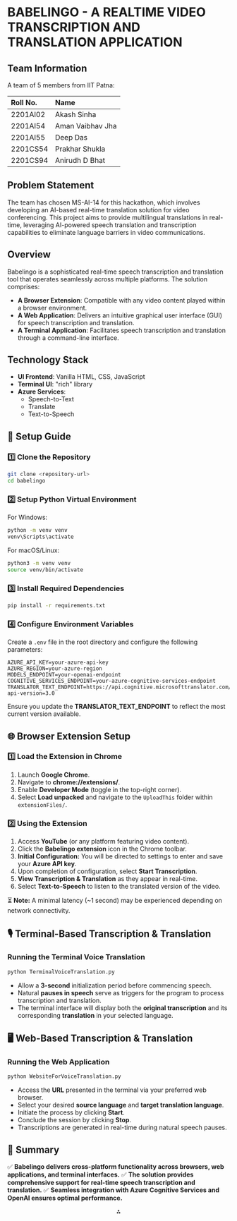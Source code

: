 
# BABELINGO - A REALTIME VIDEO TRANSCRIPTION AND TRANSLATION APPLICATION

## Team Information

A team of 5 members from IIT Patna:


| Roll No. | Name |
| :-- | :-- |
| 2201AI02 | Akash Sinha |
| 2201AI54 | Aman Vaibhav Jha |
| 2201AI55 | Deep Das |
| 2201CS54 | Prakhar Shukla |
| 2201CS94 | Anirudh D Bhat |

## Problem Statement

The team has chosen MS-AI-14 for this hackathon, which involves developing an AI-based real-time translation solution for video conferencing. This project aims to provide multilingual translations in real-time, leveraging AI-powered speech translation and transcription capabilities to eliminate language barriers in video communications.

## Overview

Babelingo is a sophisticated real-time speech transcription and translation tool that operates seamlessly across multiple platforms. The solution comprises:

- **A Browser Extension**: Compatible with any video content played within a browser environment.
- **A Web Application**: Delivers an intuitive graphical user interface (GUI) for speech transcription and translation.
- **A Terminal Application**: Facilitates speech transcription and translation through a command-line interface.


## Technology Stack

- **UI Frontend**: Vanilla HTML, CSS, JavaScript
- **Terminal UI**: "rich" library
- **Azure Services**:
    - Speech-to-Text
    - Translate
    - Text-to-Speech


## 🚀 Setup Guide

### **1️⃣ Clone the Repository**

```sh
git clone <repository-url>
cd babelingo
```


### **2️⃣ Setup Python Virtual Environment**

For Windows:

```sh
python -m venv venv
venv\Scripts\activate
```

For macOS/Linux:

```sh
python3 -m venv venv
source venv/bin/activate
```


### **3️⃣ Install Required Dependencies**

```sh
pip install -r requirements.txt
```


### **4️⃣ Configure Environment Variables**

Create a `.env` file in the root directory and configure the following parameters:

```
AZURE_API_KEY=your-azure-api-key
AZURE_REGION=your-azure-region
MODELS_ENDPOINT=your-openai-endpoint
COGNITIVE_SERVICES_ENDPOINT=your-azure-cognitive-services-endpoint
TRANSLATOR_TEXT_ENDPOINT=https://api.cognitive.microsofttranslator.com/languages?api-version=3.0
```

Ensure you update the **TRANSLATOR_TEXT_ENDPOINT** to reflect the most current version available.

## 🌐 Browser Extension Setup

### **1️⃣ Load the Extension in Chrome**

1. Launch **Google Chrome**.
2. Navigate to **chrome://extensions/**.
3. Enable **Developer Mode** (toggle in the top-right corner).
4. Select **Load unpacked** and navigate to the `UploadThis` folder within `extensionFiles/`.

### **2️⃣ Using the Extension**

1. Access **YouTube** (or any platform featuring video content).
2. Click the **Babelingo extension** icon in the Chrome toolbar.
3. **Initial Configuration:** You will be directed to settings to enter and save your **Azure API key**.
4. Upon completion of configuration, select **Start Transcription**.
5. **View Transcription \& Translation** as they appear in real-time.
6. Select **Text-to-Speech** to listen to the translated version of the video.

⏳ **Note:** A minimal latency (~1 second) may be experienced depending on network connectivity.

## 🎙️ Terminal-Based Transcription \& Translation

### **Running the Terminal Voice Translation**

```sh
python TerminalVoiceTranslation.py
```

- Allow a **3-second** initialization period before commencing speech.
- Natural **pauses in speech** serve as triggers for the program to process transcription and translation.
- The terminal interface will display both the **original transcription** and its corresponding **translation** in your selected language.


## 🖥️ Web-Based Transcription \& Translation

### **Running the Web Application**

```sh
python WebsiteForVoiceTranslation.py
```

- Access the **URL** presented in the terminal via your preferred web browser.
- Select your desired **source language** and **target translation language**.
- Initiate the process by clicking **Start**.
- Conclude the session by clicking **Stop**.
- Transcriptions are generated in real-time during natural speech pauses.


## 📌 Summary

✅ **Babelingo delivers cross-platform functionality across browsers, web applications, and terminal interfaces.**
✅ **The solution provides comprehensive support for real-time speech transcription and translation.**
✅ **Seamless integration with Azure Cognitive Services and OpenAI ensures optimal performance.**

<div style="text-align: center">⁂</div>

[^1]: https://ppl-ai-file-upload.s3.amazonaws.com/web/direct-files/50665142/1b74e224-e775-4bbe-a45d-5ea451fb536d/README.md

[^2]: https://pplx-res.cloudinary.com/image/upload/v1742965387/user_uploads/ttxrSAoAntfBgFi/image.jpg

